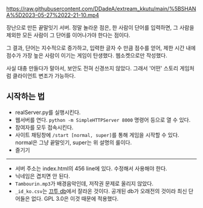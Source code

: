 https://raw.githubusercontent.com/DDadeA/extream_kkutu/main/%5BSHANA%5D2023-05-27%2022-21-10.mp4

장난으로 만든 끝말잇기 서버. 정말 놀라운 점은, 한 사람이 단어를 입력하면, 그 사람을 제외한 모든 사람이 그 단어를 이어나가야 한다는 점이다. 

그 결과, 단어는 지수적으로 증가하고, 입력한 글자 수 만큼 점수를 얻어, 제한 시간 내에 점수가 가장 높은 사람이 이기는 게임이 탄생했다.
웹소켓으로만 작성했다. 

사실 대충 만들다가 말아서, 보안도 전혀 신경쓰지 않았다. 그래서 '어떤' 스토리 게임처럼 클라이언트 변조가 가능하다.

## 시작하는 법
- realServer.py를 실행시킨다.
- 웹서버를 연다. <code>python -m SimpleHTTPServer 8000</code> 명령어 등으로 열 수 있다.
- 참여자를 모두 접속시킨다.
- 사이트 채팅창에 <code>/start [normal, super]</code>를 통해 게임을 시작할 수 있다. normal은 그냥 끝말잇기, super는 위 설명의 룰이다.
- 즐기기
___

- 서버 주소는 index.html의 456 line에 있다. 수정해서 사용해야 한다.
- 닉네임은 겹치면 안 된다.
- <code>Tambourin.mp3</code>가 배경음악인데, 저작권 문제로 올리지 않았다.
- <code>_id_ko.csv</code>는 [끄투 db](https://github.com/JJoriping/KKuTu/blob/master/db.sql)에서 잘라온 것이다. 공개된 db가 오래전의 것이라 최신 단어들은 없다. GPL 3.0은 이것 때문에 적용했다.
